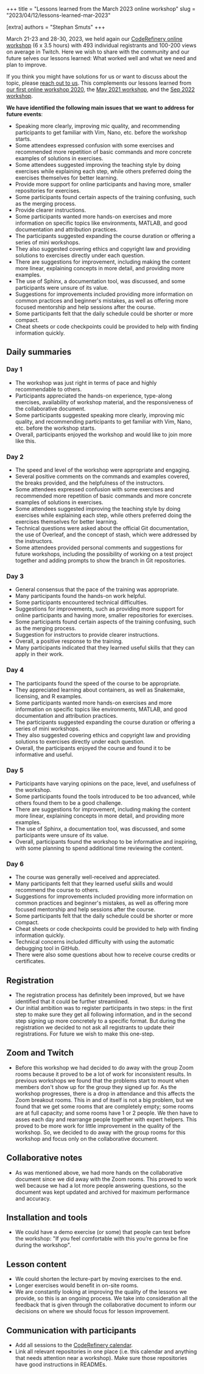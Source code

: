 +++
title = "Lessons learned from the March 2023 online workshop"
slug = "2023/04/12/lessons-learned-mar-2023"

[extra]
authors = "Stephan Smuts"
+++

March 21-23 and 28-30, 2023, we held again our [CodeRefinery online
workshop](https://coderefinery.github.io/2023-03-21-workshop/) (6 x 3.5 hours)
with 493 individual registrants and 100-200 views on average in Twitch.
Here we wish to share with the community and our future selves our lessons
learned: What worked well and what we need and plan to improve.

If you think you might have solutions for us or want
to discuss about the topic, please [reach out to
us](https://coderefinery.org/organization/contact/). This complements our
lessons learned from [our first online workshop
2020](https://coderefinery.org/blog/2020/04/14/first-online-workshop/), the
[May 2021
workshop](https://coderefinery.org/blog/2021/11/25/lessons-learned-may-2021/),
and the [Sep 2022 workshop](https://coderefinery.org/blog/2022/11/08/lessons-learned-Sep-2022/).

**We have identified the following main issues that we want to address for future events**:

- Speaking more clearly, improving mic quality, and recommending participants to get familiar with Vim, Nano, etc. before the workshop starts.
- Some attendees expressed confusion with some exercises and recommended more
  repetition of basic commands and more concrete examples of solutions in
  exercises.
- Some attendees suggested improving the teaching style by doing exercises
  while explaining each step, while others preferred doing the exercises
  themselves for better learning.
- Provide more support for online participants and having more, smaller repositories for exercises.
- Some participants found certain aspects of the training confusing, such as the merging process.
- Provide clearer instructions.
- Some participants wanted more hands-on exercises and more information on specific topics like environments, MATLAB, and good documentation and attribution practices.
- The participants suggested expanding the course duration or offering a series of mini workshops.
- They also suggested covering ethics and copyright law and providing solutions to exercises directly under each question.
- There are suggestions for improvement, including making the content more linear, explaining concepts in more detail, and providing more examples.
- The use of Sphinx, a documentation tool, was discussed, and some participants were unsure of its value.
- Suggestions for improvements included providing more information on common practices and beginner's mistakes, as well as offering more focused mentorship and help sessions after the course.
- Some participants felt that the daily schedule could be shorter or more compact.
- Cheat sheets or code checkpoints could be provided to help with finding information quickly.


## Daily summaries

### Day 1

- The workshop was just right in terms of pace and highly recommendable to others.
- Participants appreciated the hands-on experience, type-along exercises,
  availability of workshop material, and the responsiveness of the
  collaborative document.
- Some participants suggested speaking more clearly, improving mic quality, and
  recommending participants to get familiar with Vim, Nano, etc. before the
  workshop starts.
- Overall, participants enjoyed the workshop and would like to join more like this.


### Day 2

- The speed and level of the workshop were appropriate and engaging.
- Several positive comments on the commands and examples covered, the breaks provided, and the helpfulness of the instructors.
- Some attendees expressed confusion with some exercises and recommended more
  repetition of basic commands and more concrete examples of solutions in
  exercises.
- Some attendees suggested improving the teaching style by doing exercises
  while explaining each step, while others preferred doing the exercises
  themselves for better learning.
- Technical questions were asked about the official Git documentation, the use
  of Overleaf, and the concept of stash, which were addressed by the
  instructors.
- Some attendees provided personal comments and suggestions for future
  workshops, including the possibility of working on a test project together
  and adding prompts to show the branch in Git repositories.


### Day 3

- General consensus that the pace of the training was appropriate.
- Many participants found the hands-on work helpful.
- Some participants encountered technical difficulties.
- Suggestions for improvements, such as providing more support for online participants and having more, smaller repositories for exercises.
- Some participants found certain aspects of the training confusing, such as the merging process.
- Suggestion for instructors to provide clearer instructions.
- Overall, a positive response to the training.
- Many participants indicated that they learned useful skills that they can apply in their work.


### Day 4

- The participants found the speed of the course to be appropriate.
- They appreciated learning about containers, as well as Snakemake, licensing, and R examples.
- Some participants wanted more hands-on exercises and more information on
  specific topics like environments, MATLAB, and good documentation and
  attribution practices.
- The participants suggested expanding the course duration or offering a series of mini workshops.
- They also suggested covering ethics and copyright law and providing solutions to exercises directly under each question.
- Overall, the participants enjoyed the course and found it to be informative and useful.


### Day 5

- Participants have varying opinions on the pace, level, and usefulness of the workshop.
- Some participants found the tools introduced to be too advanced, while others found them to be a good challenge.
- There are suggestions for improvement, including making the content more linear, explaining concepts in more detail, and providing more examples.
- The use of Sphinx, a documentation tool, was discussed, and some participants were unsure of its value.
- Overall, participants found the workshop to be informative and inspiring, with some planning to spend additional time reviewing the content.


### Day 6

- The course was generally well-received and appreciated.
- Many participants felt that they learned useful skills and would recommend the course to others.
- Suggestions for improvements included providing more information on common practices and beginner's mistakes, as well as offering more focused mentorship and help sessions after the course.
- Some participants felt that the daily schedule could be shorter or more compact.
- Cheat sheets or code checkpoints could be provided to help with finding information quickly.
- Technical concerns included difficulty with using the automatic debugging tool in GitHub.
- There were also some questions about how to receive course credits or certificates.


## Registration

- The registration process has definitely been improved, but we have identified that it could be further streamlined.
- Our initial ambition was to register participants in two steps: in the first step to make sure they get all following
  information, and in the second step signing up more concretely to a specific format. But during the registration we
  decided to not ask all registrants to update their registrations. For future we wish to make this one-step.


## Zoom and Twitch

- Before this workshop we had decided to do away with the group Zoom rooms
  because it proved to be a lot of work for inconsistent results.
  In previous workshops we found that the problems start to mount when
  members don't show up for the group they signed up for. As the workshop
  progresses, there is a drop in attendance and this affects the Zoom
  breakout rooms. This in and of itself is not a big problem, but we found
  that we get some rooms that are completely empty; some rooms are at full
  capacity; and some rooms have 1 or 2 people. We then have to asses each day
  and rearrange people together with expert helpers. This proved to be more
  work for little improvement in the quality of the workshop. So, we decided
  to do away with the group rooms for this workshop and focus only on the
  collaborative document.


## Collaborative notes

- As was mentioned above, we had more hands on the collaborative document since
  we did away with the Zoom rooms. This proved to work well because we had a
  lot more people answering questions, so the document was kept updated and
  archived for maximum performance and accuracy.


## Installation and tools

- We could have a demo exercise (or some) that people can test before the
  workshop: "If you feel comfortable with this you’re gonna be fine during the
  workshop".


## Lesson content

- We could shorten the lecture-part by moving exercises to the end. 
- Longer exercises would benefit in on-site rooms.
- We are constantly looking at improving the quality of the lessons we provide,
  so this is an ongoing process. We take into consideration all the feedback
  that is given through the collaborative document to inform our decisions on
  where we should focus for lesson improvement.


## Communication with participants

- Add all sessions to the [CodeRefinery calendar](https://coderefinery.org/calendars/).
- Link all relevant repositories in one place (i.e. this calendar and anything
  that needs attention near a workshop). Make sure those repositories have good
  instructions in READMEs.
